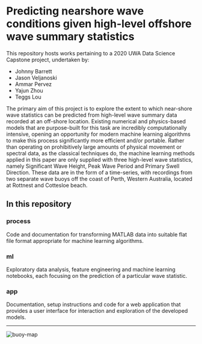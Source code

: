 # Predicting nearshore wave conditions given high-level offshore wave summary statistics

This repository hosts works pertaining to a 2020 UWA Data Science Capstone project, undertaken by:

- Johnny Barrett
- Jason Veljanoski
- Ammar Pervez
- Yajun Zhou
- Teggs Lou

The primary aim of this project is to explore the extent to which near-shore wave statistics can be predicted from high-level wave summary data recorded at an off-shore location. Existing numerical and physics-based models that are purpose-built for this task are incredibly computationally intensive, opening an opportunity for modern machine learning algorithms to make this process significantly more efficient and/or portable. Rather than operating on prohibitively large amounts of physical movement or spectral data, as the classical techniques do, the machine learning methods applied in this paper are only supplied with three high-level wave statistics, namely Significant Wave Height, Peak Wave Period and Primary Swell Direction. These data are in the form of a time-series, with recordings from two separate wave buoys off the coast of Perth, Western Australia, located at Rottnest and Cottesloe beach.

## In this repository

### process

Code and documentation for transforming MATLAB data into suitable flat file format appropriate for machine learning algorithms.

### ml

Exploratory data analysis, feature engineering and machine learning notebooks, each focusing on the prediction of a particular wave statistic.

### app

Documentation, setup instructions and code for a web application that provides a user interface for interaction and exploration of the developed models.

___

![buoy-map](map.png)

